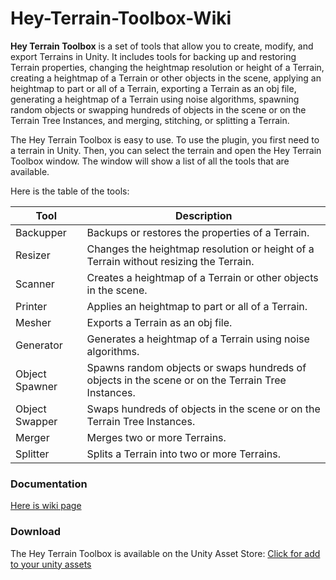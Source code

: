 # Hey-Terrain-Toolbox-Wiki
**Hey Terrain Toolbox** is a set of tools that allow you to create, modify, and export Terrains in Unity. It includes tools for backing up and restoring Terrain properties, changing the heightmap resolution or height of a Terrain, creating a heightmap of a Terrain or other objects in the scene, applying an heightmap to part or all of a Terrain, exporting a Terrain as an obj file, generating a heightmap of a Terrain using noise algorithms, spawning random objects or swapping hundreds of objects in the scene or on the Terrain Tree Instances, and merging, stitching, or splitting a Terrain.

The Hey Terrain Toolbox is easy to use. To use the plugin, you first need to a terrain in Unity. Then, you can select the terrain and open the Hey Terrain Toolbox window. The window will show a list of all the tools that are available.

Here is the table of the tools:

| Tool | Description |
| --- | --- |
| Backupper | Backups or restores the properties of a Terrain. |
| Resizer | Changes the heightmap resolution or height of a Terrain without resizing the Terrain. |
| Scanner | Creates a heightmap of a Terrain or other objects in the scene. |
| Printer | Applies an heightmap to part or all of a Terrain. |
| Mesher | Exports a Terrain as an obj file. |
| Generator | Generates a heightmap of a Terrain using noise algorithms. |
| Object Spawner | Spawns random objects or swaps hundreds of objects in the scene or on the Terrain Tree Instances. |
| Object Swapper | Swaps hundreds of objects in the scene or on the Terrain Tree Instances. |
| Merger | Merges two or more Terrains. |
| Splitter | Splits a Terrain into two or more Terrains. |

### Documentation

[Here is wiki page](https://github.com/JahnStar/Hey-Terrain-Toolbox-Wiki/wiki)

### Download

The Hey Terrain Toolbox is available on the Unity Asset Store: 
[Click for add to your unity assets](https://assetstore.unity.com/publishers/50775)
